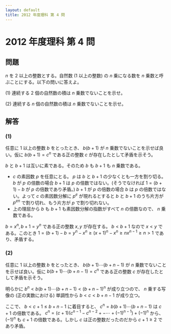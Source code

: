 ```yaml
---
layout: default
title: 2012 年度理科 第 4 問
---
```

# 2012 年度理科 第 4 問
## 問題

$n$ を 2 以上の整数とする。自然数 (1 以上の整数) の $n$ 乗になる数を $n$ 乗数と呼ぶことにする。以下の問いに答えよ。

(1) 連続する 2 個の自然数の積は $n$ 乗数でないことを示せ。

(2) 連続する $n$ 個の自然数の積は $n$ 乗数でないことを示せ。

## 解答

### (1)
任意に 1 以上の整数 $b$ をとったとき、 $b(b+1)$ が $n$ 乗数でないことを示せば良い。仮に $b(b+1) = c^n$ である正の整数 $c$ が存在したとして矛盾を示そう。

$b$ と $b+1$ は互いに素である。そのため $b$ も $b+1$ も $n$ 乗数である。
- $c$ の素因数 $p$ を任意にとる。 $p$ は $b$ と $b+1$ の少なくとも一方を割り切る。 $b$ が $p$ の倍数の場合 $b+1$ は $p$ の倍数ではない。(そうでなければ $1 = (b+1) - b$ が $p$ の倍数であり矛盾。) $b + 1$ が $p$ の倍数の場合 $b$ は $p$ の倍数ではない。よって $c$ の素因数分解に $p^e$ が現れるとすると $b$ と $b+1$ のうち片方が $p^{en}$ で割り切れ、もう片方が $p$ で割り切れない。
- 上の理屈から $b$ も $b+1$ も素因数分解の指数がすべて $n$ の倍数なので、 $n$ 乗数である。

$b=x^n, b+1=y^n$ である正の整数 $x, y$ が存在する。 $b<b+1$ なので $x < y$ である。このとき $1 = (b + 1) - b = y^n - x^n \ge (x+1)^n - x^n \ge nx^{n-1} \ge n > 1$ であり、矛盾する。

### (2)
任意に 1 以上の整数 $b$ をとったとき、 $b(b+1)\cdots(b+n-1)$ が $n$ 乗数でないことを示せば良い。仮に $b(b+1)\cdots(b+n-1) = c^n$ である正の整数 $c$ が存在したとして矛盾を示そう。

明らかに $b^n < b(b+1)\cdots(b+n-1) < (b+n-1)^n$ が成り立つので、 $n$ 乗する写像の (正の実数における) 単調性から $b < c < b+n-1$ が成り立つ。

ここで、 $b < c+1 \le b+n-1$ に着目すると、 $c^n = b(b+1)\cdots(b+n-1)$ は $c+1$ の倍数である。 $c^n = (c+1)(c^{n-1} - c^{n-2} +-\cdots + (-1)^{n-1}) + (-1)^n$ から、 $(-1)^n$ も $c+1$ の倍数である。しかし $c$ は正の整数だったのだから $c+1 \ge 2$ であり矛盾。
